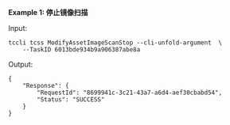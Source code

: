 **Example 1: 停止镜像扫描**



Input: 

```
tccli tcss ModifyAssetImageScanStop --cli-unfold-argument  \
    --TaskID 6013bde934b9a906387abe8a
```

Output: 
```
{
    "Response": {
        "RequestId": "8699941c-3c21-43a7-a6d4-aef30cbabd54",
        "Status": "SUCCESS"
    }
}
```

